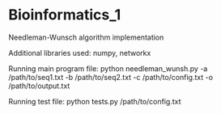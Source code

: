 # Bioinformatics_1
Needleman-Wunsch algorithm implementation

Additional libraries used: numpy, networkx

Running main program file:
python needleman_wunsh.py -a /path/to/seq1.txt -b /path/to/seq2.txt -c /path/to/config.txt -o /path/to/output.txt

Running test file:
python tests.py /path/to/config.txt
